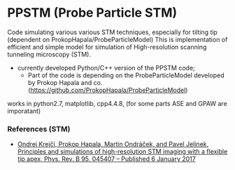 # PPSTM (Probe Particle STM)
Code simulating various various STM techniques, especially for tilting tip (dependent on ProkopHapala/ProbeParticleModel)
This is implementation of efficient and simple model for simulation of High-resolution scanning tunneling microscopy (STM).

* currently developed Python/C++ version of the PPSTM code; 
  * Part of the code is depending on the ProbeParticleModel developed by Prokop Hapala and co. (https://github.com/ProkopHapala/ProbeParticleModel)

works in python2.7, matplotlib, cpp4.4.8, (for some parts ASE and GPAW are imporatant)

### References (STM)
* [Ondrej Krejčí, Prokop Hapala, Martin Ondráček, and Pavel Jelínek, Principles and simulations of high-resolution STM imaging with a flexible tip apex, Phys. Rev. B 95, 045407 – Published 6 January 2017 ](https://journals.aps.org/prb/abstract/10.1103/PhysRevB.95.045407) 
